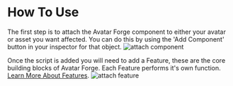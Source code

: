 # How To Use

The first step is to attach the Avatar Forge component to either your avatar or asset you want affected.  You can do this by using the 'Add Component' button in your inspector for that object.
![attach component](~/images/how-to-component.png)

Once the script is added you will need to add a Feature, these are the core building blocks of Avatar Forge.  Each Feature performs it's own function.  [Learn More About Features](features.md).
![attach feature](~/images/how-to-feature.png)